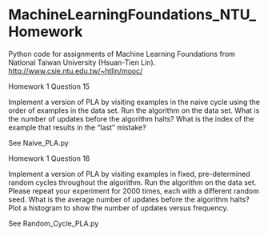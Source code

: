# MachineLearningFoundations_NTU_Homework
Python code for assignments of Machine Learning Foundations from National Taiwan University (Hsuan-Tien Lin).
http://www.csie.ntu.edu.tw/~htlin/mooc/

Homework 1 Question 15 

Implement a version of PLA by visiting examples in the naive cycle using the order of examples in the data set. Run the algorithm on the data set. What is the number of updates before the algorithm halts? What is the index of the example that results in the “last” mistake?

See Naive_PLA.py

Homework 1 Question 16

Implement a version of PLA by visiting examples in fixed, pre-determined random cycles throughout the algorithm. Run the algorithm on the data set. Please repeat your experiment for 2000 times, each with a different random seed. What is the average number of updates before the algorithm halts? Plot a histogram to show the number of updates versus frequency.

See Random_Cycle_PLA.py